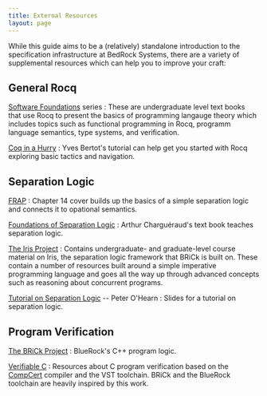 ```yaml
---
title: External Resources
layout: page
---
```


While this guide aims to be a (relatively) standalone introduction to the specification infrastructure at BedRock Systems, there are a variety of supplemental resources which can help you to improve your craft:

## General Rocq

[Software Foundations](https://deepspec.github.io/sf/) series
: These are undergraduate level text books that use Rocq to present the basics of programming langauge theory which includes topics such as functional programming in Rocq, programm language semantics, type systems, and verification.

[Coq in a Hurry](https://cel.archives-ouvertes.fr/file/index/docid/459139/filename/coq-hurry.pdf)
: Yves Bertot's tutorial can help get you started with Rocq exploring basic tactics and navigation.

## Separation Logic

[FRAP](http://adam.chlipala.net/frap/frap_book.pdf)
: Chapter 14 cover builds up the basics of a simple separation logic and connects it to opational semantics.

[Foundations of Separation Logic](http://www.chargueraud.org/teach/verif/)
: Arthur Charguéraud's text book teaches separation logic.

[The Iris Project](https://iris-project.org/#learning)
: Contains undergraduate- and graduate-level course material on Iris, the separation logic framework that BRiCk is built on.
These contain a number of resources built around a simple imperative programming language and goes all the way up through advanced concepts such as reasoning about concurrent programs.

[Tutorial on Separation Logic](http://www0.cs.ucl.ac.uk/staff/p.ohearn/Talks/CAV08tutorial.pdf) -- Peter O'Hearn
: Slides for a tutorial on separation logic.

## Program Verification

[The BRiCk Project](https://github.com/bluerock-io/BRiCk)
: BlueRock's C++ program logic.

[Verifiable C](https://vst.cs.princeton.edu/veric/)
: Resources about C program verification based on the [CompCert](https://compcert.org/) compiler and the VST toolchain.
BRiCk and the BlueRock toolchain are heavily inspired by this work.
